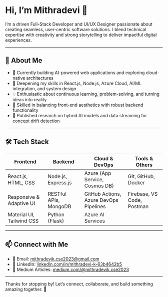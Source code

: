 # Hi, I’m Mithradevi 👋

I’m a driven Full-Stack Developer and UI/UX Designer passionate about creating seamless, user-centric software solutions. I blend technical expertise with creativity and strong storytelling to deliver impactful digital experiences.

---

## 🚀 About Me

- 🔭 Currently building AI-powered web applications and exploring cloud-native architectures  
- 🌱 Deepening my skills in React.js, Node.js, Azure Cloud, AI/ML integration, and system design  
- 💡 Enthusiastic about continuous learning, problem-solving, and turning ideas into reality  
- 🎯 Skilled in balancing front-end aesthetics with robust backend functionality  
- 📝 Published research on hybrid AI models and data streaming for concept drift detection  

---

## 🛠️ Tech Stack

| Frontend                | Backend                 | Cloud & DevOps           | Tools & Others                      |
|-------------------------|-------------------------|--------------------------|-----------------------------------|
| React.js, HTML, CSS     | Node.js, Express.js      | Azure (App Service, Cosmos DB) | Git, GitHub, Docker               |
| Responsive & Adaptive UI | RESTful APIs, MongoDB    | GitHub Actions, Azure DevOps Pipelines | Firebase, VS Code, Postman      |
| Material UI, Tailwind CSS | Python (Flask)          | Azure AI Services         | 

---


## 📫 Connect with Me

- 📧 Email: [mithradevik.cse2023@gmail.com](mailto:mithradevik.cse2023@gmail.com)  
- 🔗 LinkedIn: [linkedin.com/in/mithradevi-k-63b4642b5](https://www.linkedin.com/in/mithradevi-k-63b4642b5/)  
- 📝 Medium Articles: [medium.com/@mithradevik.cse2023](https://medium.com/@mithradevik.cse2023)  

---

Thanks for stopping by! Let’s connect, collaborate, and build something amazing together. 🚀
